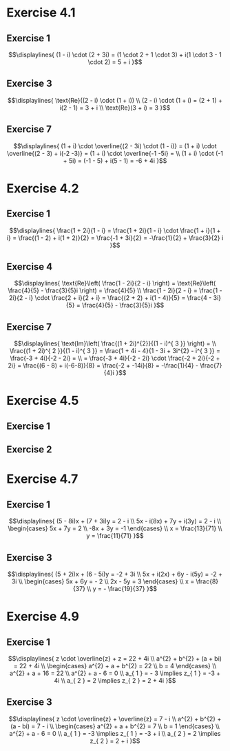 # Exercise 4.1 
## Exercise 1 
$$\displaylines{
(1 - i) \cdot (2 + 3i) = (1 \cdot 2 + 1 \cdot 3) + i(1 \cdot 3 - 1 \cdot 2) = 5 + i 
}$$

## Exercise 3
$$\displaylines{
\text{Re}((2 - i) \cdot (1 + i)) \\ 
(2 - i) \cdot (1 + i) = (2 + 1) + i(2 - 1) = 3 + i \\ 
\text{Re}(3  + i) = 3
}$$

## Exercise 7 
$$\displaylines{
(1 + i) \cdot \overline{(2 - 3i) \cdot (1 - i)} = (1 + i) \cdot \overline{(2 - 3) + i(-2 -3)} = (1 + i) \cdot \overline{-1 -5i} = \\ (1 + i) \cdot (-1 + 5i) = (-1 - 5) + i(5 - 1) = -6 + 4i
}$$

# Exercise 4.2 
## Exercise 1
$$\displaylines{
\frac{1 + 2i}{1 - i} = \frac{1 + 2i}{1 - i} \cdot \frac{1 + i}{1 + i} = \frac{(1 - 2) + i(1 + 2)}{2} = \frac{-1 + 3i}{2} = -\frac{1}{2} + \frac{3}{2} i
}$$

## Exercise 4
$$\displaylines{
\text{Re}\left( \frac{1 - 2i}{2 - i} \right) = \text{Re}\left( \frac{4}{5} - \frac{3}{5}i \right) = \frac{4}{5} \\ 
\frac{1 - 2i}{2 - i} = \frac{1 - 2i}{2 - i} \cdot \frac{2 + i}{2 + i} = \frac{(2 + 2) + i(1 - 4)}{5} = \frac{4 - 3i}{5} = \frac{4}{5} - \frac{3}{5}i
}$$

## Exercise 7
$$\displaylines{
\text{Im}\left( \frac{(1 + 2i)^{2}}{(1 - i)^{ 3 }} \right) = \\
\frac{(1 + 2i)^{ 2 }}{(1 - i)^{ 3 }} = \frac{1 + 4i - 4}{1 - 3i + 3i^{2} - i^{ 3 }} = \frac{-3 + 4i}{-2 - 2i} = \\
= \frac{-3 + 4i}{-2 - 2i} \cdot \frac{-2 + 2i}{-2 + 2i} = \frac{(6 - 8) + i(-6-8)}{8} = \frac{-2 + -14i}{8} = -\frac{1}{4} - \frac{7}{4}i
}$$

# Exercise 4.5 
## Exercise 1 


## Exercise 2

# Exercise 4.7 
## Exercise 1
$$\displaylines{
(5 - 8i)x + (7 + 3i)y = 2 - i \\ 
5x - i(8x) + 7y + i(3y) = 2 - i \\ 
\begin{cases} 
5x + 7y = 2 \\
-8x + 3y = -1 
\end{cases} \\ 
x = \frac{13}{71} \\ 
y = \frac{11}{71}
}$$

## Exercise 3
$$\displaylines{
(5 + 2i)x + (6 - 5i)y = -2 + 3i \\ 
5x + i(2x) + 6y - i(5y) = -2 + 3i \\ 
\begin{cases}
5x + 6y = - 2 \\
2x - 5y = 3 
\end{cases} \\ 
x = \frac{8}{37} \\
y = - \frac{19}{37}
}$$
# Exercise 4.9 
## Exercise 1 
$$\displaylines{
z \cdot \overline{z} + z = 22 + 4i \\ 
a^{2} + b^{2} + (a + bi) = 22 + 4i \\ 
\begin{cases}
a^{2} + a + b^{2} = 22 \\
b = 4
\end{cases} \\ 
a^{2} + a + 16 = 22 \\ 
a^{2} + a - 6 = 0 \\ 
a_{ 1 } = - 3 \implies z_{ 1 } = -3 + 4i \\ 
a_{ 2 } = 2 \implies z_{ 2 } = 2 + 4i 
}$$

## Exercise 3 
$$\displaylines{
z \cdot \overline{z} + \overline{z} = 7 - i \\ 
a^{2} + b^{2} + (a - bi) = 7 - i \\ 
\begin{cases}
a^{2} + a + b^{2} = 7 \\
b = 1 
\end{cases} \\ 
a^{2} + a - 6 = 0 \\ 
a_{ 1 } = -3 \implies z_{ 1 } = -3 + i \\ 
a_{ 2 } = 2 \implies z_{ 2 } = 2 + i
}$$